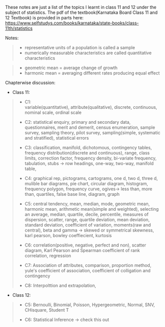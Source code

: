 These notes are just a list of the topics I learnt in class 11 and 12 under the subject of statistics.
The pdf of the textbook(Karnataka Board Class 11 and 12 Textbook) is provided in parts here: https://www.selfstudys.com/books/karnataka/state-books/class-11th/statistics

Notes:
> - representative units of a population is called a sample
> - numerically measurable characteristics are called quantitative characteristics

> - geometric mean = average change of growth
> - harmonic mean = averaging different rates producing equal effect

Chapterwise discussion:

- Class 11:
>
> - C1: \
    variable(quantitative), attribute(qualitative), discrete, continuous, nominal scale, ordinal scale
>
> - C2: statistical enquiry, primary and secondary data, questionnaires, merit and demerit, census enumeration, sample survey, sampling theory, pilot survey, sampling(simple, systematic and stratified), statistical errors
> 
> - C3: 
    classification, manifold, dichotomous, contingency tables, frequency distribution(discrete and continuous), range, class limits, correction factor, frequency density, bi-variate frequency, tabulation, stubs -> row headings, one-way, two-way, manifold table, 
>
> - C4: 
    graphical rep, pictograms, cartograms, one d, two d, three d, mulible bar diagrams, pie chart, circular diagram, histogram, frequency polygon, frequency curve, ogives-> less than, more than, quartiles, false base line, diagram, graph
>    
> - C5: 
    central tendency, mean, median, mode, geometric mean, harmonic mean, arithmetic mean(simple and weighted), selecting an average, median, quartile, decile, percentile, measures of dispersion, scatter, range, quartile deviation, mean deviation, standard deviation, coefficient of variation, moments(raw and central), 
    beta and gamma -> skewed or symmetrical
    skewness, karl pearson, bowley coeffiecient, kurtosis
>
> - C6:
    correlation(positive, negative, perfect and non), scatter diagram, Karl Pearson and Spearman coefficient of rank correlation, regression
>
> - C7: Association of attributes, comparison, proportion method, yule's coefficient of association, coefficient of colligation and contingency
> 
> - C8: Interpolttion and extrapolation, 
>         

    
    
- Class 12:
> - C5: Bernoulli, Binomial, Poisson, Hypergeometric, Normal, SNV, CHisquare, Student T
> 
> - C6: Statistical Inference -> check this out
>




